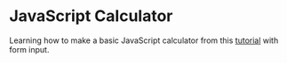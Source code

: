 # JavaScript Calculator
Learning how to make a basic JavaScript calculator from this [tutorial](https://youtu.be/qQEYAOPWDzk) with form input.
